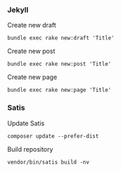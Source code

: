 ### Jekyll

Create new draft
```shell
bundle exec rake new:draft 'Title'
```

Create new post
```shell
bundle exec rake new:post 'Title'
```

Create new page
```shell
bundle exec rake new:page 'Title'
```

### Satis

Update Satis
```shell
composer update --prefer-dist
```

Build repository
```shell
vendor/bin/satis build -nv
```
